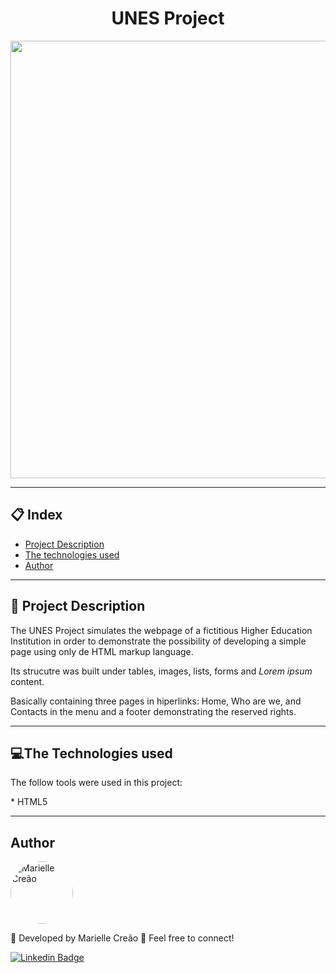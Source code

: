 <h1 align="center">UNES Project</h1>
 
<p align="center">
  <img src="https://user-images.githubusercontent.com/67730193/95371936-41bbea80-08b1-11eb-99ba-65b24c742d7b.JPG" width="700" >
</p>

---
## 📋 Index
- [Project Description](#-Project-Description)
- [The technologies used](#-The-Technologies-used)
- [Author](#-Author)

---
<a name="-Project-Description"></a>
## 📢 Project Description
<p> The UNES Project simulates the webpage of a fictitious Higher Education Institution in order to demonstrate the possibility of developing a simple page using only de HTML markup language.</p>
<p>Its strucutre was built under tables, images, lists, forms and <i>Lorem ipsum</i> content.</p>
<p>Basically containing three pages in hiperlinks: Home, Who are we,  and Contacts in the menu and a footer demonstrating the reserved rights.
</p>

--- 
<a name="-The-Technologies-used"></a>
## 💻The Technologies used 

<p>The follow tools were used in this project:</p>
* HTML5

---
<a name="-Author"></a>
## Author
<a href="https://www.linkedin.com/in/mariellecreão/" title="Marielle Creão"><img style="border-radius: 50%;" src="https://avatars1.githubusercontent.com/u/67730193?s=460&u=565daf77f3ad3baa94367ccd88ce71aa59ce14b8&v=4" width="100px;" alt="Marielle Creão"/></a>

🚀 Developed by Marielle Creão 👋 Feel free to connect!

<a href="https://www.linkedin.com/in/mariellecreão/">![Linkedin Badge](https://img.shields.io/badge/linkedin-%230077B5.svg?&style=for-the-badge&logo=linkedin&logoColor=white&link=https://www.linkedin.com/in/mariellecreão/)</a>
